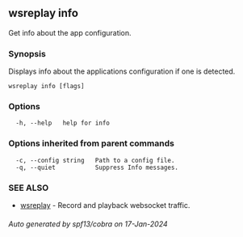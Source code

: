 ## wsreplay info

Get info about the app configuration.

### Synopsis

Displays info about the applications configuration if one is detected.

```
wsreplay info [flags]
```

### Options

```
  -h, --help   help for info
```

### Options inherited from parent commands

```
  -c, --config string   Path to a config file.
  -q, --quiet           Suppress Info messages.
```

### SEE ALSO

* [wsreplay](wsreplay.md)	 - Record and playback websocket traffic.

###### Auto generated by spf13/cobra on 17-Jan-2024
